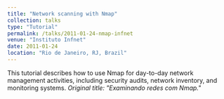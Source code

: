 ```yaml
---
title: "Network scanning with Nmap"
collection: talks
type: "Tutorial"
permalink: /talks/2011-01-24-nmap-infnet
venue: "Instituto Infnet"
date: 2011-01-24
location: "Rio de Janeiro, RJ, Brazil"
---
```

This tutorial describes how to use Nmap for day-to-day network management activities, including security audits, network inventory, and monitoring systems.   <i>Original title: "Examinando redes com Nmap."</i>
